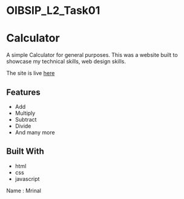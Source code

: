 # OIBSIP_L2_Task01
#  Calculator
A simple Calculator for general purposes.
This was a website built to showcase my technical skills, web design skills.

The site is live <a href="https://mrinal091.github.io/OIBSIP_L2_Task01/" target="_blank">here</a>
## Features

* Add
* Multiply
* Subtract
* Divide
* And many more

## Built With

* html
* css
* javascript




Name : Mrinal



